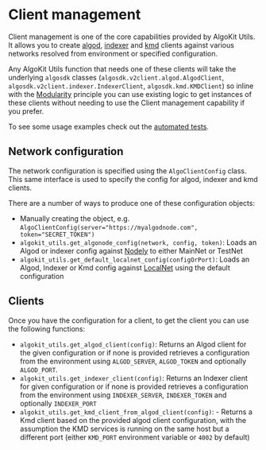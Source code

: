 # Client management

Client management is one of the core capabilities provided by AlgoKit Utils.
It allows you to create [algod](https://developer.algorand.org/docs/rest-apis/algod), [indexer](https://developer.algorand.org/docs/rest-apis/indexer)
and [kmd](https://developer.algorand.org/docs/rest-apis/kmd) clients against various networks resolved from environment or specified configuration.

Any AlgoKit Utils function that needs one of these clients will take the underlying `algosdk` classes (`algosdk.v2client.algod.AlgodClient`, `algosdk.v2client.indexer.IndexerClient`,
`algosdk.kmd.KMDClient`) so inline with the [Modularity](../index.md#id1) principle you can use existing logic to get instances of these clients without needing to use the
Client management capability if you prefer.

To see some usage examples check out the [automated tests](https://github.com/algorandfoundation/algokit-utils-py/blob/main/tests/test_network_clients.py).

## Network configuration

The network configuration is specified using the `AlgoClientConfig` class. This same interface is used to specify the config for algod, indexer and kmd clients.

There are a number of ways to produce one of these configuration objects:

- Manually creating the object, e.g. `AlgoClientConfig(server="https://myalgodnode.com", token="SECRET_TOKEN")`
- `algokit_utils.get_algonode_config(network, config, token)`: Loads an Algod or indexer config against [Nodely](https://nodely.io/docs/free/start) to either MainNet or TestNet
- `algokit_utils.get_default_localnet_config(configOrPort)`: Loads an Algod, Indexer or Kmd config against [LocalNet](https://github.com/algorandfoundation/algokit-cli/blob/main/docs/features/localnet.md) using the default configuration

## Clients

Once you have the configuration for a client, to get the client you can use the following functions:

- `algokit_utils.get_algod_client(config)`: Returns an Algod client for the given configuration or if none is provided retrieves a configuration from the environment using `ALGOD_SERVER`, `ALGOD_TOKEN` and optionally `ALGOD_PORT`.
- `algokit_utils.get_indexer_client(config)`: Returns an Indexer client for given configuration or if none is provided retrieves a configuration from the environment using `INDEXER_SERVER`, `INDEXER_TOKEN` and optionally `INDEXER_PORT`
- `algokit_utils.get_kmd_client_from_algod_client(config)`: - Returns a Kmd client based on the provided algod client configuration, with the assumption the KMD services is running on the same host but a different port (either `KMD_PORT` environment variable or `4002` by default)
